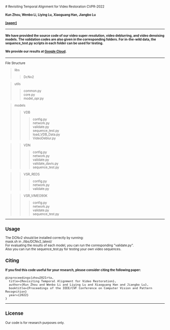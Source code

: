 <font size=1> # Revisiting Temporal Alignment for Video Restoration CVPR-2022 <br>
#### Kun Zhou, Wenbo Li, Liying Lu, Xiaoguang Han, Jiangbo Lu
#### [\[paper\]](https://arxiv.org/pdf/2111.15288v2.pdf) <br>
---
#### We have provided the source code of our video super-resolution, video deblurring, and video denoising models. The validation codes are also given in the corresponding folders. For in-the-wild data, the sequence_test.py scripts in each folder can be used for testing.  <br>
#### We provide our results at [Google Cloud](https://drive.google.com/drive/folders/1EMWTJhRXR6F3-6Mk-4T09kB5qSMcs1iS?usp=sharing). <br>
---
File Structure  <br>
   >libs <br>
   >>DcNv2 <br>
   
   >utils <br>
   >>common.py  <br>
   >>core.py  <br>
   >>model_opr.py  <br>
   
   >models  <br>
   >>VDB  <br>
   >>>config.py   <br>
   >>>network.py  <br>
   >>>validate.py  <br>
   >>>sequence_test.py  <br>
   >>>load_VDB_Data.py  <br>
   >>>VideoDeblur.py  <br>
   
   >>VDN  <br>
  >>>config.py   <br>
  >>>network.py  <br>
  >>>validate.py  <br>
  >>>validate_davis.py  <br>
  >>>sequence_test.py  <br>
  
  >>VSR_REDS  <br>
  >>>config.py   <br>
  >>>network.py  <br>
  >>>validate.py  <br>
  
   >>VSR_VIMEO90K  <br>
   >>>config.py   <br>
   >>>network.py  <br>
   >>>validate.py  <br>
   >>>sequence_test.py  <br>
---
## Usage
The DCNv2 should be installed correctly by running: <br>
      mask.sh in ./libs/DCNv2_latest/ <br>
For evaluating the results of each model, you can run the corresponding "validate.py". <br>
Also you can run the sequence_test.py for testing your own video sequences. <br>

## Citing
#### If you find this code useful for your research, please consider citing the following paper:
    @inproceedings{zhou2021rta, 
      title={Revisiting Temporal Alignment for Video Restoration},
      author={Kun Zhou and Wenbo Li and Liying Lu and Xiaoguang Han and Jiangbo Lu}, 
      booktitle={Proceedings of the IEEE/CVF Conference on Computer Vision and Pattern Recognition} 
      year={2022} 
    } 
---
## License 
Our code is for research purposes only. 
 </font>
